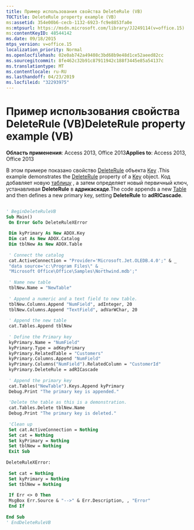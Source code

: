```yaml
---
title: Пример использования свойства DeleteRule (VB)
TOCTitle: DeleteRule property example (VB)
ms:assetid: 354e00b6-cecb-1132-6923-fc9e8853fa0e
ms:mtpsurl: https://msdn.microsoft.com/library/JJ249114(v=office.15)
ms:contentKeyID: 48544142
ms.date: 09/18/2015
mtps_version: v=office.15
localization_priority: Normal
ms.openlocfilehash: 02e0ab742a49408c3bd68b9e48d1ce52aeed82cc
ms.sourcegitcommit: 8fe462c32b91c87911942c188f3445e85a54137c
ms.translationtype: MT
ms.contentlocale: ru-RU
ms.lasthandoff: 04/23/2019
ms.locfileid: "32293975"
---
```

# <a name="deleterule-property-example-vb"></a><span data-ttu-id="42e58-102">Пример использования свойства DeleteRule (VB)</span><span class="sxs-lookup"><span data-stu-id="42e58-102">DeleteRule property example (VB)</span></span>


<span data-ttu-id="42e58-103">**Область применения**: Access 2013, Office 2013</span><span class="sxs-lookup"><span data-stu-id="42e58-103">**Applies to**: Access 2013, Office 2013</span></span>

<span data-ttu-id="42e58-104">В этом примере показано свойство [DeleteRule](deleterule-property-adox.md) объекта [Key](key-object-adox.md) .</span><span class="sxs-lookup"><span data-stu-id="42e58-104">This example demonstrates the [DeleteRule](deleterule-property-adox.md) property of a [Key](key-object-adox.md) object.</span></span> <span data-ttu-id="42e58-105">Код добавляет новую [таблицу](table-object-adox.md) , а затем определяет новый первичный ключ, устанавливая **DeleteRule** в **адрикаскаде**.</span><span class="sxs-lookup"><span data-stu-id="42e58-105">The code appends a new [Table](table-object-adox.md) and then defines a new primary key, setting **DeleteRule** to **adRICascade**.</span></span>

```vb 
 
' BeginDeleteRuleVB 
Sub Main() 
 On Error GoTo DeleteRuleXError 
 
 Dim kyPrimary As New ADOX.Key 
 Dim cat As New ADOX.Catalog 
 Dim tblNew As New ADOX.Table 
 
 ' Connect the catalog 
 cat.ActiveConnection = "Provider='Microsoft.Jet.OLEDB.4.0';" & _ 
 "data source='c:\Program Files\" & _ 
 "Microsoft Office\Office\Samples\Northwind.mdb';" 
 
 ' Name new table 
 tblNew.Name = "NewTable" 
 
 ' Append a numeric and a text field to new table. 
 tblNew.Columns.Append "NumField", adInteger, 20 
 tblNew.Columns.Append "TextField", adVarWChar, 20 
 
 ' Append the new table 
 cat.Tables.Append tblNew 
 
 ' Define the Primary key 
 kyPrimary.Name = "NumField" 
 kyPrimary.Type = adKeyPrimary 
 kyPrimary.RelatedTable = "Customers" 
 kyPrimary.Columns.Append "NumField" 
 kyPrimary.Columns("NumField").RelatedColumn = "CustomerId" 
 kyPrimary.DeleteRule = adRICascade 
 
 ' Append the primary key 
 cat.Tables("NewTable").Keys.Append kyPrimary 
 Debug.Print "The primary key is appended." 
 
 'Delete the table as this is a demonstration. 
 cat.Tables.Delete tblNew.Name 
 Debug.Print "The primary key is deleted." 
 
 'Clean up 
 Set cat.ActiveConnection = Nothing 
 Set cat = Nothing 
 Set kyPrimary = Nothing 
 Set tblNew = Nothing 
 Exit Sub 
 
DeleteRuleXError: 
 
 Set cat = Nothing 
 Set kyPrimary = Nothing 
 Set tblNew = Nothing 
 
 If Err <> 0 Then 
 MsgBox Err.Source & "-->" & Err.Description, , "Error" 
 End If 
 
End Sub 
' EndDeleteRuleVB 
```


